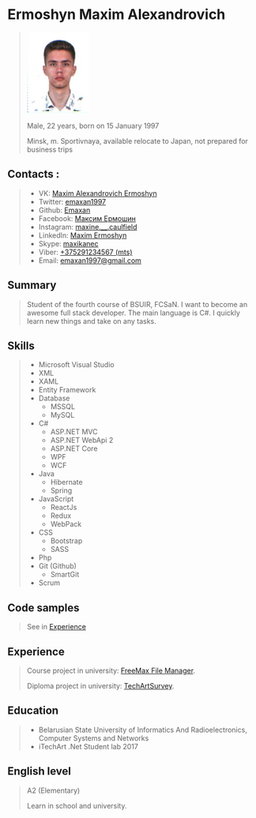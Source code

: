 # Ermoshyn Maxim Alexandrovich

> ![Photo](/img/0001.jpg) 
> 
> Male, 22 years, born on 15 January 1997
> 
> Minsk, m. Sportivnaya, available relocate to Japan, not prepared for business trips

 ## Contacts : 

> * VK: [Maxim Alexandrovich Ermoshyn](https://vk.com/maxwell_caulfield)
> * Twitter: [emaxan1997](https://twitter.com/emaxan1997)
> * Github: [Emaxan](https://github.com/Emaxan)
> * Facebook: [Максим Ермошин](https://www.facebook.com/ErmoshinMaximAlexandrovich)
> * Instagram: [maxine.__.caulfield](https://www.instagram.com/maxine.__.caulfield/)
> * LinkedIn: [Maxim Ermoshyn](https://www.linkedin.com/in/maxim-ermoshyn-0a5668104/)
> * Skype: [maxikanec](skype:maxikanec)
> * Viber: [+375291234567 (mts)](viber:add?number=375291234567)
> * Email: [emaxan1997@gmail.com](mailto:emaxan1997@gmail.com)

## Summary

> Student of the fourth course of BSUIR, FCSaN. I want to become an awesome full stack developer. The main language is C#. I quickly learn new things and take on any tasks.

## Skills

> * Microsoft Visual Studio
> * XML
> * XAML
> * Entity Framework
> * Database
>   * MSSQL
>   * MySQL
> * C#
>   * ASP.NET MVC
>   * ASP.NET WebApi 2
>   * ASP.NET Core
>   * WPF
>   * WCF 
> * Java
>   * Hibernate
>   * Spring
> * JavaScript
>   * ReactJs
>   * Redux
>   * WebPack
> * CSS
>   * Bootstrap
>   * SASS
> * Php
> * Git (Github)
>   * SmartGit
> * Scrum

## Code samples

> See in [Experience](#Experience)

## Experience

> Course project in university: [FreeMax File Manager](https://github.com/Emaxan/KSiS_course_project_FreeMax_File_Manager).
> 
> Diploma project in university: [TechArtSurvey](https://github.com/Emaxan/red-team).

## Education

> * Belarusian State University of Informatics And Radioelectronics, Computer Systems and Networks
> * iTechArt .Net Student lab 2017

## English level

> A2 (Elementary)
>
> Learn in school and university. 